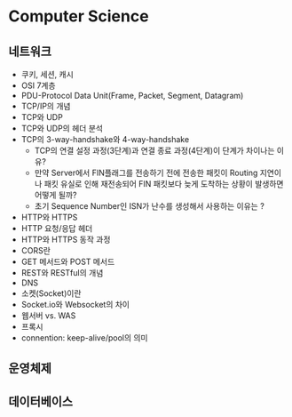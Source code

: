 # Computer Science

## 네트워크
- 쿠키, 세션, 캐시
- OSI 7계층
- PDU-Protocol Data Unit(Frame, Packet, Segment, Datagram)
- TCP/IP의 개념
- TCP와 UDP
- TCP와 UDP의 헤더 분석
- TCP의 3-way-handshake와 4-way-handshake
  - TCP의 연결 설정 과정(3단계)과 연결 종료 과정(4단계)이 단계가 차이나는 이유?
  - 만약 Server에서 FIN플래그를 전송하기 전에 전송한 패킷이 Routing 지연이나 패킷 유실로 인해 재전송되어 FIN 패킷보다 늦게 도착하는 상황이 발생하면 어떻게 될까?
  - 초기 Sequence Number인 ISN가 난수를 생성해서 사용하는 이유는 ?
- HTTP와 HTTPS
- HTTP 요청/응답 헤더
- HTTP와 HTTPS 동작 과정
- CORS란
- GET 메서드와 POST 메서드
- REST와 RESTful의 개념
- DNS
- 소켓(Socket)이란
- Socket.io와 Websocket의 차이
- 웹서버 vs. WAS
- 프록시
- connention: keep-alive/pool의 의미

## 운영체제

## 데이터베이스


